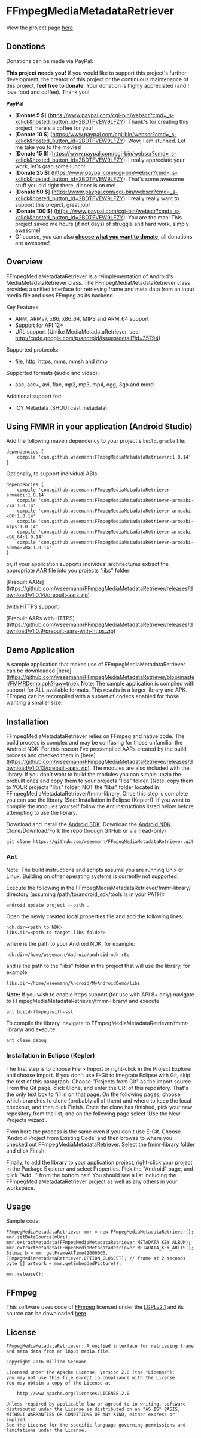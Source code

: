 FFmpegMediaMetadataRetriever
============================

View the project page <a href=http://wseemann.github.io/FFmpegMediaMetadataRetriever/>here</a>.

Donations
------------

Donations can be made via PayPal:

**This project needs you!** If you would like to support this project's further development, the creator of this project or the continuous maintenance of this project, **feel free to donate**. Your donation is highly appreciated (and I love food and coffee). Thank you!

**PayPal**

- [**Donate 5 $**] (https://www.paypal.com/cgi-bin/webscr?cmd=_s-xclick&hosted_button_id=2BDTFVEW9LFZY): Thank's for creating this project, here's a coffee for you!
- [**Donate 10 $**] (https://www.paypal.com/cgi-bin/webscr?cmd=_s-xclick&hosted_button_id=2BDTFVEW9LFZY): Wow, I am stunned. Let me take you to the movies!
- [**Donate 15 $**] (https://www.paypal.com/cgi-bin/webscr?cmd=_s-xclick&hosted_button_id=2BDTFVEW9LFZY): I really appreciate your work, let's grab some lunch! 
- [**Donate 25 $**] (https://www.paypal.com/cgi-bin/webscr?cmd=_s-xclick&hosted_button_id=2BDTFVEW9LFZY): That's some awesome stuff you did right there, dinner is on me!
- [**Donate 50 $**] (https://www.paypal.com/cgi-bin/webscr?cmd=_s-xclick&hosted_button_id=2BDTFVEW9LFZY): I really really want to support this project, great job!
- [**Donate 100 $**] (https://www.paypal.com/cgi-bin/webscr?cmd=_s-xclick&hosted_button_id=2BDTFVEW9LFZY): You are the man! This project saved me hours (if not days) of struggle and hard work, simply awesome!
- Of course, you can also [**choose what you want to donate**](https://www.paypal.com/cgi-bin/webscr?cmd=_s-xclick&hosted_button_id=2BDTFVEW9LFZY), all donations are awesome!

Overview
--------

FFmpegMediaMetadataRetriever is a reimplementation of Android's MediaMetadataRetriever class. The FFmpegMediaMetadataRetriever class provides a unified interface for retrieving frame and meta data from an input media file and uses FFmpeg as its backend.

Key Features:
* ARM, ARMv7, x86, x86_64, MIPS and ARM_64 support
* Support for API 12+
* URL support (Unlike MediaMetadataRetriever, see: http://code.google.com/p/android/issues/detail?id=35794)

Supported protocols:
* file, http, https, mms, mmsh and rtmp

Supported formats (audio and video):
* aac, acc+, avi, flac, mp2, mp3, mp4, ogg, 3gp and more!

Additional support for:
* ICY Metadata (SHOUTcast metadata)

Using FMMR in your application (Android Studio)
------------

Add the following maven dependency to your project's `build.gradle` file:

    dependencies {
        compile 'com.github.wseemann:FFmpegMediaMetadataRetriever:1.0.14'
    }

Optionally, to support individual ABIs:

    dependencies {
        compile 'com.github.wseemann:FFmpegMediaMetadataRetriever-armeabi:1.0.14'
        compile 'com.github.wseemann:FFmpegMediaMetadataRetriever-armeabi-v7a:1.0.14'
        compile 'com.github.wseemann:FFmpegMediaMetadataRetriever-armeabi-x86:1.0.14'
        compile 'com.github.wseemann:FFmpegMediaMetadataRetriever-armeabi-mips:1.0.14'
        compile 'com.github.wseemann:FFmpegMediaMetadataRetriever-armeabi-x86_64:1.0.14'
        compile 'com.github.wseemann:FFmpegMediaMetadataRetriever-armeabi-arm64-v8a:1.0.14'
    }

or, if your application supports individual architectures extract the appropriate AAR file into you projects "libs" folder:

[Prebuilt AARs] (https://github.com/wseemann/FFmpegMediaMetadataRetriever/releases/download/v1.0.14/prebuilt-aars.zip)

(with HTTPS support)

[Prebuilt AARs with HTTPS] (https://github.com/wseemann/FFmpegMediaMetadataRetriever/releases/download/v1.0.9/prebuilt-aars-with-https.zip)

Demo Application
------------

A sample application that makes use of FFmpegMediaMetadataRetriever can be downloaded [here] (https://github.com/wseemann/FFmpegMediaMetadataRetriever/blob/master/FMMRDemo.apk?raw=true). Note: The sample application is compiled with support for ALL available formats. This results in a larger library and APK. FFmpeg can be recompiled with a subset of codecs enabled for those wanting a smaller size.

Installation
------------

FFmpegMediaMetadataRetriever relies on FFmpeg and native code. The build process
is complex and may be confusing for those unfamiliar the Android NDK. For this
reason I've precompiled AARs created by the build process and checked them
in [here] (https://github.com/wseemann/FFmpegMediaMetadataRetriever/releases/download/v1.0.13/prebuilt-aars.zip).
The modules are also included with the library. If you don't want to build the modules
you can simple unzip the prebuilt ones and copy them to your projects "libs" folder. (Note:
copy them to YOUR projects "libs" folder, NOT the "libs" folder located in
FFmpegMediaMetadataRetriever/fmmr-library. Once this step is complete you can use the
library (See: Installation in Eclipse (Kepler)). If you want to compile the modules yourself
follow the Ant instructions listed below before attempting to use the library.

Download and install the [Android SDK](http://developer.android.com/sdk/index.html).
Download the [Android NDK](http://developer.android.com/tools/sdk/ndk/index.html).
Clone/Download/Fork the repo through GitHub or via (read-only)

    git clone https://github.com/wseemann/FFmpegMediaMetadataRetriever.git

### Ant

Note: The build instructions and scripts assume you are running Unix or Linux. Building
on other operating systems is currently not supported.

Execute the following in the FFmpegMediaMetadataRetriever/fmmr-library/
directory (assuming /path/to/android_sdk/tools is in your PATH):

    android update project --path .

Open the newly created local.properties file and add the following lines:

    ndk.dir=<path to NDK>
    libs.dir=<path to target libs folder>

where <path to NDK> is the path to your Android NDK, for example:

    ndk.dir=/home/wseemann/Android/android-ndk-r8e

and <path to target libs folder> is the path to the "libs" folder in the project that will use the
library, for example:

    libs.dir=/home/wseemann/Android/MyAndroidDemo/libs

**Note:** If you wish to enable https support (for use with API 8+ only) navigate to FFmpegMediaMetadataRetriever/fmmr-library/ and execute

    ant build-ffmpeg-with-ssl

To compile the library, navigate to FFmpegMediaMetadataRetriever/fmmr-library/ and
execute

    ant clean debug

### Installation in Eclipse (Kepler)

The first step is to choose File > Import or right-click in the Project Explorer
and choose Import. If you don't use E-Git to integrate Eclipse with Git, skip
the rest of this paragraph. Choose "Projects from Git" as the import source.
From the Git page, click Clone, and enter the URI of this repository. That's the
only text box to fill in on that page. On the following pages, choose which
branches to clone (probably all of them) and where to keep the local checkout,
and then click Finish. Once the clone has finished, pick your new repository
from the list, and on the following page select 'Use the New Projects wizard'.

From here the process is the same even if you don't use E-Git. Choose 'Android
Project from Existing Code' and then browse to where you checked out 
FFmpegMediaMetadataRetriever. Select the fmmr-library folder and click Finish.

Finally, to add the library to your application project, right-click your
project in the Package Explorer and select Properties. Pick the "Android" page,
and click "Add..." from the bottom half. You should see a list including the
FFmpegMediaMetadataRetriever project as well as any others in your workspace.

Usage
------------

Sample code:

    FFmpegMediaMetadataRetriever mmr = new FFmpegMediaMetadataRetriever();
    mmr.setDataSource(mUri);
    mmr.extractMetadata(FFmpegMediaMetadataRetriever.METADATA_KEY_ALBUM);
    mmr.extractMetadata(FFmpegMediaMetadataRetriever.METADATA_KEY_ARTIST);
    Bitmap b = mmr.getFrameAtTime(2000000, FFmpegMediaMetadataRetriever.OPTION_CLOSEST); // frame at 2 seconds
    byte [] artwork = mmr.getEmbeddedPicture();
    
    mmr.release();

FFmpeg
-----------
This software uses code of <a href=http://ffmpeg.org>FFmpeg</a> licensed under the <a href=http://www.gnu.org/licenses/old-licenses/lgpl-2.1.html>LGPLv2.1</a> and its source can be downloaded <a href=https://github.com/wseemann/FFmpegMediaMetadataRetriever/blob/master/fmmr-library/ffmpeg-2.1-android-2013-11-13.tar.gz>here</a>.

License
------------

```
FFmpegMediaMetadataRetriever: A unified interface for retrieving frame 
and meta data from an input media file.

Copyright 2016 William Seemann

Licensed under the Apache License, Version 2.0 (the "License");
you may not use this file except in compliance with the License.
You may obtain a copy of the License at

    http://www.apache.org/licenses/LICENSE-2.0

Unless required by applicable law or agreed to in writing, software
distributed under the License is distributed on an "AS IS" BASIS,
WITHOUT WARRANTIES OR CONDITIONS OF ANY KIND, either express or implied.
See the License for the specific language governing permissions and
limitations under the License.
